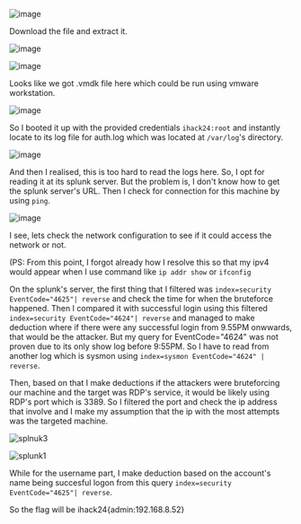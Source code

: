 ![image](https://github.com/user-attachments/assets/3b5bb23c-6c3c-4c00-b5d8-914d04eac062)

Download the file and extract it.

![image](https://github.com/user-attachments/assets/90dec473-8a5b-4423-aae2-7bbd3c1f4818)

![image](https://github.com/user-attachments/assets/3377ea66-74e9-4a3a-aa1b-7add03063e83)

Looks like we got .vmdk file here which could be run using vmware workstation.

![image](https://github.com/user-attachments/assets/246dfd10-53b5-46c0-b257-aef73b3a30fe)

So I booted it up with the provided credentials `ihack24:root` and instantly locate to its log file for auth.log which was located at `/var/log`'s directory.

![image](https://github.com/user-attachments/assets/eef493c0-b5e8-46d4-9b7d-6b55c336c101)

And then I realised, this is too hard to read the logs here. So, I opt for reading it at its splunk server. But the problem is, I don't know how to get the splunk server's URL. Then I check for connection for this machine by using `ping`.

![image](https://github.com/user-attachments/assets/316ac056-048d-4045-aab5-c849391a559a)

I see, lets check the network configuration to see if it could access the network or not.

(PS: From this point, I forgot already how I resolve this so that my ipv4 would appear when I use command like `ip addr show` or `ifconfig`

On the splunk's server, the first thing that I filtered was `index=security EventCode="4625"| reverse` and check the time for when the bruteforce happened. Then I compared it with successful login using this filtered `index=security EventCode="4624"| reverse` and managed to make deduction where if there were any successful login from 9.55PM onwwards, that would be the attacker. But my query for EventCode="4624" was not proven due to its only show log before 9:55PM. So I have to read from another log which is sysmon using `index=sysmon EventCode="4624" | reverse`. 

Then, based on that I make deductions if the attackers were bruteforcing our machine and the target was RDP's service, it would be likely using RDP's port which is 3389. So I filtered the port and check the ip address that involve and I make my assumption that the ip with the most attempts was the targeted machine.

![splnuk3](https://github.com/user-attachments/assets/67db6d3f-6750-47e7-a411-edba8f9a0b21)

![splunk1](https://github.com/user-attachments/assets/643391d2-c9d1-4b45-8046-69826861dce3)

While for the username part, I make deduction based on the account's name being succesful logon from this query `index=security EventCode="4625"| reverse`.

So the flag will be ihack24{admin:192.168.8.52}
